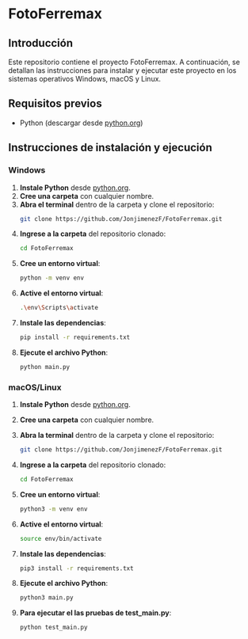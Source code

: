 # FotoFerremax

## Introducción
Este repositorio contiene el proyecto FotoFerremax. A continuación, se detallan las instrucciones para instalar y ejecutar este proyecto en los sistemas operativos Windows, macOS y Linux.

## Requisitos previos
- Python (descargar desde [python.org](https://www.python.org/))

## Instrucciones de instalación y ejecución

### Windows

1. **Instale Python** desde [python.org](https://www.python.org/).
2. **Cree una carpeta** con cualquier nombre.
3. **Abra el terminal** dentro de la carpeta y clone el repositorio:
    ```sh
    git clone https://github.com/JonjimenezF/FotoFerremax.git
    ```
4. **Ingrese a la carpeta** del repositorio clonado:
    ```sh
    cd FotoFerremax
    ```
5. **Cree un entorno virtual**:
    ```sh
    python -m venv env
    ```
6. **Active el entorno virtual**:
    ```sh
    .\env\Scripts\activate
    ```
7. **Instale las dependencias**:
    ```sh
    pip install -r requirements.txt
    ```
8. **Ejecute el archivo Python**:
    ```sh
    python main.py
    ```

### macOS/Linux

1. **Instale Python** desde [python.org](https://www.python.org/).
2. **Cree una carpeta** con cualquier nombre.
3. **Abra la terminal** dentro de la carpeta y clone el repositorio:
    ```sh
    git clone https://github.com/JonjimenezF/FotoFerremax.git
    ```
4. **Ingrese a la carpeta** del repositorio clonado:
    ```sh
    cd FotoFerremax
    ```
5. **Cree un entorno virtual**:
    ```sh
    python3 -m venv env
    ```
6. **Active el entorno virtual**:
    ```sh
    source env/bin/activate
    ```
7. **Instale las dependencias**:
    ```sh
    pip3 install -r requirements.txt
    ```
8. **Ejecute el archivo Python**:
    ```sh
    python3 main.py
    ```

9. **Para ejecutar el las pruebas de test_main.py**:
     ```sh
   python test_main.py

    ```
